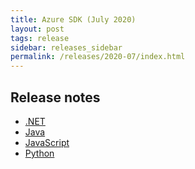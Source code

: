 ```yaml
---
title: Azure SDK (July 2020)
layout: post
tags: release
sidebar: releases_sidebar
permalink: /releases/2020-07/index.html
---
```


## Release notes

* [.NET](dotnet.md)
* [Java](java.md)
* [JavaScript](js.md)
* [Python](python.md)
